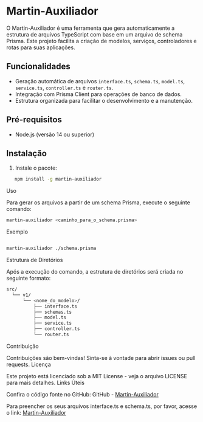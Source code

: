 # Martin-Auxiliador

O Martin-Auxiliador é uma ferramenta que gera automaticamente a estrutura de arquivos TypeScript com base em um arquivo de schema Prisma. Este projeto facilita a criação de modelos, serviços, controladores e rotas para suas aplicações.

## Funcionalidades

- Geração automática de arquivos `interface.ts`, `schema.ts`, `model.ts`, `service.ts`, `controller.ts` e `router.ts`.
- Integração com Prisma Client para operações de banco de dados.
- Estrutura organizada para facilitar o desenvolvimento e a manutenção.

## Pré-requisitos

- Node.js (versão 14 ou superior)

## Instalação

1. Instale o pacote:
```bash
   npm install -g martin-auxiliador
```

Uso

Para gerar os arquivos a partir de um schema Prisma, execute o seguinte comando:
```bash
martin-auxiliador <caminho_para_o_schema.prisma>
```

Exemplo
```bash

martin-auxiliador ./schema.prisma
```

Estrutura de Diretórios

Após a execução do comando, a estrutura de diretórios será criada no seguinte formato:
```bash
src/
  └── v1/
      └── <nome_do_modelo>/
          ├── interface.ts
          ├── schemas.ts
          ├── model.ts
          ├── service.ts
          ├── controller.ts
          └── router.ts
```

Contribuição

Contribuições são bem-vindas! Sinta-se à vontade para abrir issues ou pull requests.
Licença

Este projeto está licenciado sob a MIT License - veja o arquivo LICENSE para mais detalhes.
Links Úteis

Confira o código fonte no GitHub: GitHub - [Martin-Auxiliador](https://github.com/RuanVPSantos/MartinAuxiliador)

Para preencher os seus arquivos interface.ts e schema.ts, por favor, acesse o link: [Martin-Auxiliador](https://poe.com/Martin-Auxiliador)